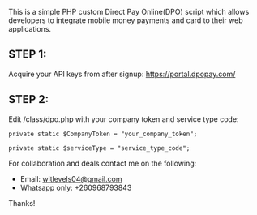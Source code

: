 This is a simple PHP custom Direct Pay Online(DPO) script which allows developers to integrate mobile money payments and card to their web applications.

## STEP 1:
Acquire your API keys from after signup:
https://portal.dpopay.com/

## STEP 2:
Edit /class/dpo.php with your company token and service type code:


    private static $CompanyToken = "your_company_token";

    private static $serviceType = "service_type_code";

For collaboration and deals contact me on the following:

- Email: witlevels04@gmail.com
- Whatsapp only: +260968793843

Thanks!
